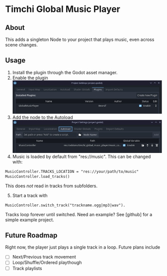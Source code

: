# Timchi Global Music Player

## About
This adds a singleton Node to your project that plays music, even across scene changes.

## Usage
1. Install the plugin through the Godot asset manager.
2. Enable the plugin ![Enable Plugin screenshot](/addons/timchi_global_music_player/assets/plugin_enabled.png "Enable Plugin screenshot")
3. Add the node to the Autoload ![Autoload screenshot](/addons/timchi_global_music_player/assets/autoload.png "Autoload screenshot")
4. Music is loaded by default from "res://music". This can be changed with: 
```gdscript
MusicController.TRACKS_LOCATION = "res://your/path/to/music"
MusicController.load_tracks()
```
This does *not* read in tracks from subfolders.

5. Start a track with 
```gdscript
MusicController.switch_track("trackname.ogg|mp3|wav").
```

Tracks loop forever until switched.
Need an example? See [github] for a simple example project.


## Future Roadmap
Right now, the player just plays a single track in a loop. Future plans include

- [ ] Next/Previous track movement
- [ ] Loop/Shuffle/Ordered playthough
- [ ] Track playlists

